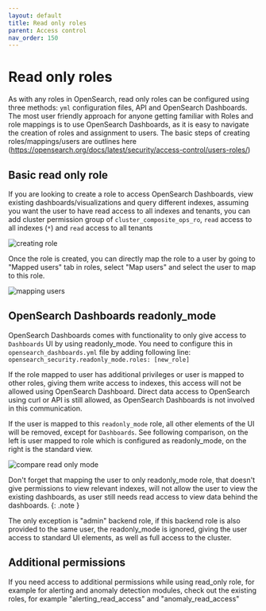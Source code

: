 ```yaml
---
layout: default
title: Read only roles
parent: Access control
nav_order: 150
---
```


# Read only roles

As with any roles in OpenSearch, read only roles can be configured using three methods: `yml` configuration files, API and OpenSearch Dashboards. The most user friendly approach for anyone getting familiar with Roles and role mappings is to use OpenSearch Dashboards, as it is easy to navigate the creation of roles and assignment to users. The basic steps of creating roles/mappings/users are outlines here (https://opensearch.org/docs/latest/security/access-control/users-roles/)

## Basic read only role

If you are looking to create a role to access OpenSearch Dashboards, view existing dashboards/visualizations and query different indexes, assuming you want the user to have read access to all indexes and tenants, you can add cluster permission group of `cluster_composite_ops_ro`, `read` access to all indexes (`*`) and `read` access to all tenants

![creating role]({{site.url}}{{site.baseurl}}/images/role_creation_read_only.png)

Once the role is created, you can directly map the role to a user by going to "Mapped users" tab in roles, select "Map users" and select the user to map to this role. 

![mapping users]({{site.url}}{{site.baseurl}}/images/mapping-users.png)

## OpenSearch Dashboards readonly_mode

OpenSearch Dashboards comes with functionality to only give access to `Dashboards` UI by using readonly_mode.
You need to configure this in `opensearch_dashboards.yml` file by adding following line:
`opensearch_security.readonly_mode.roles: [new_role]`

If the role mapped to user has additional privileges or user is mapped to other roles, giving them write access to indexes, this access will not be allowed using OpenSearch Dashboard. Direct data access to OpenSearch using curl or API is still allowed, as OpenSearch Dashboards is not involved in this communication. 

If the user is mapped to this `readonly_mode` role, all other elements of the UI will be removed, except for `Dashboards`. See following comparison, on the left is user mapped to role which is configured as readonly_mode, on the right is the standard view.

![compare read only mode]({{site.url}}{{site.baseurl}}/images/compare_read_only_mode.png)

Don't forget that mapping the user to only readonly_mode role, that doesn't give permissions to view relevant indexes, will not allow the user to view the existing dashboards, as user still needs read access to view data behind the dashboards.
{: .note }

The only exception is "admin" backend role, if this backend role is also provided to the same user, the readonly_mode is ignored, giving the user access to standard UI elements, as well as full access to the cluster.

## Additional permissions

If you need access to additional permissions while using read_only role, for example for alerting and anomaly detection modules, check out the existing roles, for example "alerting_read_access" and "anomaly_read_access"